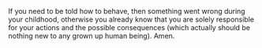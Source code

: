  If you need to be told how to behave, then something went wrong during your
 childhood, otherwise you already know that you are solely responsible for 
 your actions and the possible consequences (which actually should be nothing
 new to any grown up human being). Amen.
